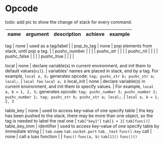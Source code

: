 # Opcode

todo: add pic to show the change of stack for every command.

 name | argument | description | achieve | example
------|----------|-------------|---------|---------
tag
    | none
    | used as a tag/label
    | 
    | 
pop_to_tag
    | none
    | pop elements from stack, until pop a tag.
    | 
    |
pushc_number
    | | | |
pushc_str
    | | | |
pushc_nil
    | | | |
pushc_false
    | | | |
pushc_true
    | | | |
    
local
    | none
    | declare variable(s) in current environment, and init them to default values(`nil`).
    | variables' names are placed in stack, end by a tag. For example, `local a, b;` generates opcode: `tag; pushc_str b; pushc_str a; local;`.
    | `local foo` `local a, b`
local_init
    | none
    | declare variable(s) in current environment, and init them to specify values.
    | For example, `local a, b = 1, 2, 3;` generates opcode: `tag; pushc_number 3; pushc_number 2; pushc_number 1; tag; pushc_str b; pushc_str a; local;`.
    | `local a, b = 1, 2, 3`

table_key
    | none
    | used to access key-value of one specify table
    | the key has been pushed to the stack, there may be more than one object, so the tag is needed to label the real one
    | `tab["key1"]` `tab[1 + 2]` `tab[func()]`
table_key_imm
    | identifier
    | used to access key-value of one specify table by immediate string
    | 
    | `tab.name` `tab.socket.port` `tab._test` `func().key`
call
    | none
    | call a luax function
    | 
    | `func()` `func(a, b)` `tab[1]()` `func()()`
